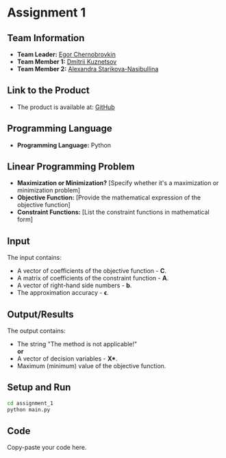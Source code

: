 # Assignment 1

## Team Information
- **Team Leader:** [Egor Chernobrovkin](e.chernobrovkin@innopolis.university)
- **Team Member 1:** [Dmitrii Kuznetsov](d.kuznetsov@innopolis.university)
- **Team Member 2:** [Alexandra Starikova-Nasibullina](a.nasibullina@innopolis.university)

## Link to the Product
- The product is available at: [GitHub](https://github.com/3jasoon3/f24-intro-to-optimization/tree/main/assignment_1)

## Programming Language
- **Programming Language:** Python

## Linear Programming Problem
- **Maximization or Minimization?** [Specify whether it's a maximization or minimization problem]
- **Objective Function:** [Provide the mathematical expression of the objective function]
- **Constraint Functions:** [List the constraint functions in mathematical form]

## Input
The input contains:
- A vector of coefficients of the objective function - **C**.
- A matrix of coefficients of the constraint function - **A**.
- A vector of right-hand side numbers - **b**.
- The approximation accuracy - **ϵ**.

## Output/Results
The output contains:
- The string "The method is not applicable!"  
  **or**
- A vector of decision variables - **X\***.
- Maximum (minimum) value of the objective function.

## Setup and Run
```bash
cd assignment_1
python main.py
```

## Code
Copy-paste your code here.
